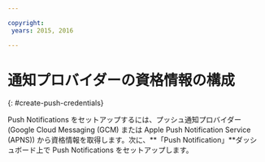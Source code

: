 ```yaml
---

copyright:
 years: 2015, 2016

---
```

# 通知プロバイダーの資格情報の構成
{: #create-push-credentials}

Push Notifications をセットアップするには、プッシュ通知プロバイダー (Google Cloud Messaging (GCM) または Apple
        Push Notification Service (APNS)) から資格情報を取得します。次に、**「Push Notification」**ダッシュボード上で Push Notifications をセットアップします。
